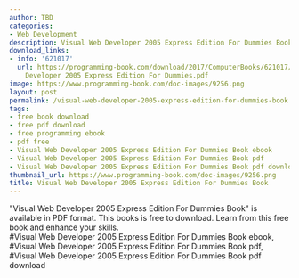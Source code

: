 ```yaml
---
author: TBD
categories:
- Web Development
description: Visual Web Developer 2005 Express Edition For Dummies Book
download_links:
- info: '621017'
  url: https://programming-book.com/download/2017/ComputerBooks/621017/Visual Web
    Developer 2005 Express Edition For Dummies.pdf
image: https://www.programming-book.com/doc-images/9256.png
layout: post
permalink: /visual-web-developer-2005-express-edition-for-dummies-book.html
tags:
- free book download
- free pdf download
- free programming ebook
- pdf free
- Visual Web Developer 2005 Express Edition For Dummies Book ebook
- Visual Web Developer 2005 Express Edition For Dummies Book pdf
- Visual Web Developer 2005 Express Edition For Dummies Book pdf download
thumbnail_url: https://www.programming-book.com/doc-images/9256.png
title: Visual Web Developer 2005 Express Edition For Dummies Book
---
```


 
<div class="item-desc text-justify">
  "Visual Web Developer 2005 Express Edition For Dummies Book" is available in PDF format. This books is free to download. Learn from this free book and enhance your skills.
  <br>
  #Visual Web Developer 2005 Express Edition For Dummies Book ebook, #Visual Web Developer 2005 Express Edition For Dummies Book pdf, #Visual Web Developer 2005 Express Edition For Dummies Book pdf download
</div>